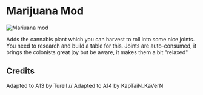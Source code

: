 # Marijuana Mod
![Mariuana mod](https://i.imgur.com/sLHxHpA.png)

Adds the cannabis plant which you can harvest to roll into some nice joints. You need to research and build a table for this. Joints are auto-consumed, it brings the colonists great joy but be aware, it makes them a bit "relaxed"

## Credits 
Adapted to A13 by Turell // Adapted to A14 by KapTaiN_KaVerN
